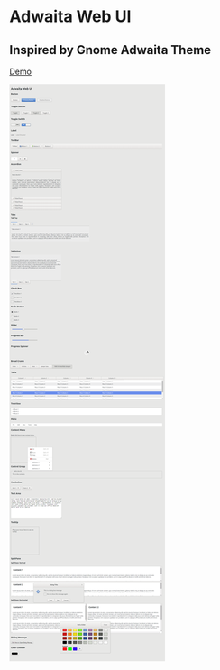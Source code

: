 # Adwaita Web UI
## Inspired by Gnome Adwaita Theme

[Demo](http://appiomatic.com/demo/Adwaita_Web_UI)

!["Preview"](https://raw.githubusercontent.com/zunayedhassan/Adwaita_Web_UI/master/preview.png)

